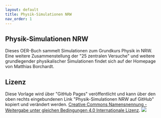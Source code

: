 ```yaml
---
layout: default
title: Physik-Simulationen NRW
nav_order: 1
---
```

## Physik-Simulationen NRW
Dieses OER-Buch sammelt Simulationen zum Grundkurs Physik in NRW. Eine weitere Zusammenstellung der "25 zentralen Versuche" und weitere grundlegender physikalischer Simulationen findet sich auf der Homepage von Matthias Borchardt.


## Lizenz

Diese Vorlage wird über "GitHub Pages" veröffentlicht und kann über den oben rechts eingebundenen Link "Physik-Simulationen NRW auf GitHub" kopiert und verändert werden.
[Creative Commons Namensnennung - Weitergabe unter gleichen Bedingungen 4.0 Internationale Lizenz](http://creativecommons.org/licenses/by-sa/4.0/).
![](https://budumlu.github.io/OER-Buch-Vorlage/assets/88x31.png)
